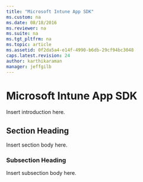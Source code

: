 ```yaml
---
title: "Microsoft Intune App SDK"
ms.custom: na
ms.date: 08/18/2016
ms.reviewer: na
ms.suite: na
ms.tgt_pltfrm: na
ms.topic: article
ms.assetid: 0f2da5a4-e14f-4990-b6db-29cf94bc3048
caps.latest.revision: 24
author: karthikaraman
manager: jeffgilb
---
```

# Microsoft Intune App SDK
Insert introduction here.

## Section Heading
Insert section body here.

### Subsection Heading
Insert subsection body here.

